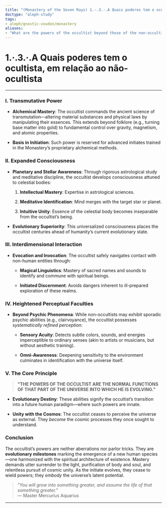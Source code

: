 ```yaml
---
title: "(Monastery of the Seven Rays) 1.·.3.·.A Quais poderes tem o ocultista, em relação ao não-ocultista"
doctype: "aleph-study"
tags:
- aleph/gnostic-voudon/monastery
aliases:
- "What are the powers of the occultist beyond those of the non-occultist"
---
```

# 1.·.3.·.A Quais poderes tem o ocultista, em relação ao não-ocultista
---
### I. Transmutative Power

- **Alchemical Mastery**: The occultist commands the ancient science of transmutation—altering material substances and physical laws by manipulating their essences. This extends beyond folklore (e.g., turning base matter into gold) to fundamental control over gravity, magnetism, and atomic properties.
    
- **Basis in Initiation**: Such power is reserved for advanced initiates trained in the Monastery’s proprietary alchemical methods.
    

### II. Expanded Consciousness

- **Planetary and Stellar Awareness**: Through rigorous astrological study and meditative discipline, the occultist develops consciousness attuned to celestial bodies:
    
    1. **Intellectual Mastery**: Expertise in astrological sciences.
        
    2. **Meditative Identification**: Mind merges with the target star or planet.
        
    3. **Intuitive Unity**: Essence of the celestial body becomes inseparable from the occultist’s being.
        
- **Evolutionary Superiority**: This universalized consciousness places the occultist centuries ahead of humanity’s current evolutionary state.
    

### III. Interdimensional Interaction

- **Evocation and Invocation**: The occultist safely navigates contact with non-human entities through:
    
    - **Magical Linguistics**: Mastery of sacred names and sounds to identify and commune with spiritual beings.
        
    - **Initiated Discernment**: Avoids dangers inherent to ill-prepared exploration of these realms.
        

### IV. Heightened Perceptual Faculties

- **Beyond Psychic Phenomena**: While non-occultists may exhibit sporadic psychic abilities (e.g., clairvoyance), the occultist possesses _systematically refined perception_:
    
    - **Sensory Acuity**: Detects subtle colors, sounds, and energies imperceptible to ordinary senses (akin to artists or musicians, but without aesthetic training).
        
    - **Omni-Awareness**: Deepening sensitivity to the environment culminates in identification with the universe itself.
        

### V. The Core Principle

> **"THE POWERS OF THE OCCULTIST ARE THE NORMAL FUNCTIONS OF THAT PART OF THE UNIVERSE INTO WHICH HE IS EVOLVING."**

- **Evolutionary Destiny**: These abilities signify the occultist’s transition into a future human paradigm—where such powers are innate.
    
- **Unity with the Cosmos**: The occultist ceases to perceive the universe as external. They _become_ the cosmic processes they once sought to understand.
    

### Conclusion

The occultist’s powers are neither aberrations nor parlor tricks. They are **evolutionary milestones** marking the emergence of a new human species—one harmonized with the spiritual architecture of existence. Mastery demands utter surrender to the light, purification of body and soul, and relentless pursuit of cosmic unity. As the initiate evolves, they cease to wield powers; they _embody_ the universe’s latent potential.

> _"You will grow into something greater, and assume the life of that something greater."_  
> — Master Mercurius Aquarius

---